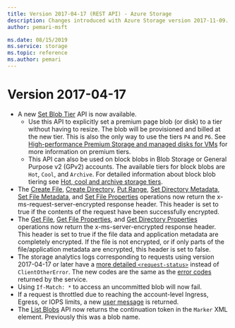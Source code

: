 ```yaml
---
title: Version 2017-04-17 (REST API) - Azure Storage
description: Changes introduced with Azure Storage version 2017-11-09.
author: pemari-msft

ms.date: 08/15/2019
ms.service: storage
ms.topic: reference
ms.author: pemari
---
```


# Version 2017-04-17  

- A new [Set Blob Tier](set-blob-tier.md) API is now available. 
    -   Use this API to explicitly set a premium page blob (or disk) to a tier without having to resize. The blob will be provisioned and billed at the new tier. This is also the only way to use the tiers `P4` and `P6`. See [High-performance Premium Storage and managed disks for VMs](/azure/virtual-machines/windows/disks-types#premium-ssd) for more information on premium tiers. 
    -   This API can also be used on block blobs in Blob Storage or General Purpose v2 (GPv2) accounts. The available tiers for block blobs are `Hot`, `Cool`, and `Archive`. For detailed information about block blob tiering see [Hot, cool and archive storage tiers](https://docs.microsoft.com/azure/storage/storage-blob-storage-tiers).
- The [Create File](Create-File.md), [Create Directory](Create-Directory.md), [Put Range](Put-Range.md), [Set Directory Metadata](Set-Directory-Metadata.md), [Set File Metadata](Set-File-Metadata.md), and [Set File Properties](Set-File-Properties.md) operations now return the x-ms-request-server-encrypted response header. This header is set to true if the contents of the request have been successfully encrypted.
- The [Get File](Get-File.md), [Get File Properties](Get-File-Properties.md), and [Get Directory Properties](Get-Directory-Properties.md) operations now return the x-ms-server-encrypted response header. This header is set to true if the file data and application metadata are completely encrypted. If the file is not encrypted, or if only parts of the file/application metadata are encrypted, this header is set to false.
- The storage analytics logs corresponding to requests using version 2017-04-17 or later have a [more detailed `<request-status>`](Storage-Analytics-Log-Format.md) instead of `ClientOtherError`. The new codes are the same as the [error codes](Common-REST-API-Error-Codes.md) returned by the service.
- Using `If-Match: *` to access an uncommitted blob will now fail.
- If a request is throttled due to reaching the account-level Ingress, Egress, or IOPS limits, a new [user message](Common-REST-API-Error-Codes.md) is returned.
- The [List Blobs](List-Blobs.md) API now returns the continuation token in the `Marker` XML element. Previously this was a blob name.
